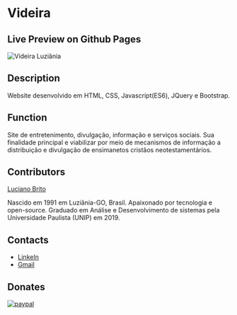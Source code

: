 # Videira

## Live Preview on Github Pages
![Videira Luziânia](https://lucianoaparecidobritoguedes.github.io/Videira/)


## Description
Website desenvolvido em HTML, CSS, Javascript(ES6), JQuery e Bootstrap.

## Function

Site de entretenimento, divulgação, informação e serviços sociais. Sua finalidade principal e viabilizar por meio de mecanismos de informação a distribuição e divulgação de ensimanetos cristãos neotestamentários.


## Contributors

[Luciano Brito](https://github.com/LucianoAparecidoBritoGuedes/)

Nascido em 1991 em Luziânia-GO, Brasil. Apaixonado por tecnologia e open-source. Graduado em Análise e Desenvolvimento de sistemas pela Universidade Paulista (UNIP) em 2019.


## Contacts

- [LinkeIn](https://www.linkedin.com/in/luciano-brito-76379374/)
- [Gmail](lucianobrito.dev@gmail.com)


## Donates

[![paypal](https://www.paypalobjects.com/en_US/i/btn/btn_donateCC_LG.gif)](https://www.paypal.com/cgi-bin/webscr?cmd=_s-xclic&hosted_button_id=RXA28WZH3XF4E)
